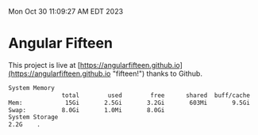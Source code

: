 Mon Oct 30 11:09:27 AM EDT 2023

# Angular Fifteen


This project is live at [https://angularfifteen.github.io](https://angularfifteen.github.io "fifteen!") thanks to Github.

```bash
System Memory
               total        used        free      shared  buff/cache   available
Mem:            15Gi       2.5Gi       3.2Gi       603Mi       9.5Gi        11Gi
Swap:          8.0Gi       1.0Mi       8.0Gi
System Storage
2.2G	.
```
```bash
